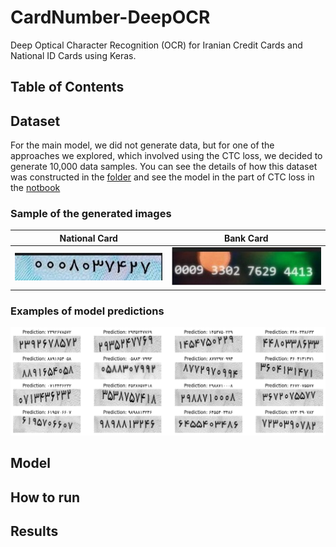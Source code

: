 # CardNumber-DeepOCR

Deep Optical Character Recognition (OCR) for Iranian Credit Cards and National ID Cards using Keras.

## Table of Contents


## Dataset
For the main model, we did not generate data, but for one of the approaches we explored, which involved using the CTC loss, we decided to generate 10,000 data samples.
You can see the details of how this dataset was constructed in the [folder](CreateDataset) and see the model in the part of CTC loss in the [notbook](Final_Solution/CV_Project2_OCR.ipynb)

### Sample of the generated images

|National Card|Bank Card|
|-------------|---------|
|![national card](Assets/national%20card_generate.jpg)|![bank card](Assets/bankcard_generate.jpg)|

### Examples of model predictions

![Prediction](Assets/Example_CTCloss_Prediction.png)

## Model

## How to run

## Results



